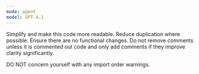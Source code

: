 ```yaml
---
mode: agent
model: GPT-4.1
---
```

Simplify and make this code more readable.
Reduce duplication where possible.
Ensure there are no functional changes.
Do not remove comments unless it is commented out code 
and only add comments if they improve clarity significantly.

DO NOT concern yourself with any import order warnings.